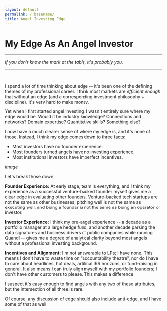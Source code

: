 ```yaml
---
layout: default
permalink: /:basename/
title: Angel Investing Edge
---
```


# My Edge As An Angel Investor

----
*If you don't know the mark at the table, it's probably you.*

----

<br/>

I spend a lot of time thinking about edge -- it's been one of the defining themes of my professional career.  I think most markets are *efficient enough* that without an edge (and a corresponding investment philosophy + discipline), it's very hard to make money.

Yet when I first started angel investing, I wasn't entirely sure where my edge would be.  Would it be industry knowledge?  Connections and networks?  Domain expertise?  Quantitative skills?  Something else?

I now have a much clearer sense of where my edge is, and it's none of those.  Instead, I think my edge comes down to three facts:  

* Most investors have no founder experience.
* Most founders turned angels have no investing experience.
* Most institutional investors have imperfect incentives.

*image*

Let's break those down:

**Founder Experience:** At early stage, team is everything, and I think my experience as a successful venture-backed founder myself gives me a clear edge in evaluating other founders.  Venture-backed tech startups are not the same as other businesses, pitching well is not the same as executing well, and being a founder is not the same as being an operator or investor.  

**Investor Experience:** I think my pre-angel experience -- a decade as a portfolio manager at a large hedge fund, and another decade parsing the data signatures and business drivers of public companies while running Quandl -- gives me a degree of analytical clarity beyond most angels without a professional investing background.  

**Incentives and Alignment:** I'm not answerable to LPs; I have none.  This means I don't have to waste time on "accountability theatre", nor do I have to care about headlines, hot deals, artifical IRR horizons, or fund-raising in general.  It also means I can truly align myself with my portfolio founders; I don't have other customers to please.  This makes a difference. 

I suspect it's easy enough to find angels with any two of these attributes, but the intersection of all three is rare.

Of course, any discussion of edge should also include anti-edge, and I have some of that as well

<br/>
<br/>